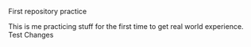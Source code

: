 First repository practice

This is me practicing stuff for the first time to get real world experience.
Test Changes
